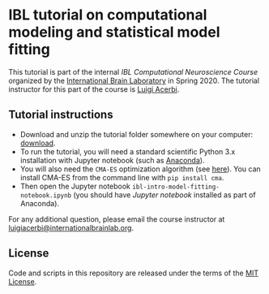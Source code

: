# IBL tutorial on computational modeling and statistical model fitting

This tutorial is part of the internal *IBL Computational Neuroscience Course* organized by the [International Brain Laboratory](https://www.internationalbrainlab.com/) in Spring 2020. 
The tutorial instructor for this part of the course is [Luigi Acerbi](http://luigiacerbi.com/).

## Tutorial instructions

- Download and unzip the tutorial folder somewhere on your computer: [download](https://github.com/lacerbi/tics-2020-tutorial/archive/master.zip).
- To run the tutorial, you will need a standard scientific Python 3.x installation with Jupyter notebook (such as [Anaconda](https://www.anaconda.com/distribution/)). 
- You will also need the `CMA-ES` optimization algorithm (see [here](https://github.com/CMA-ES/pycma)). You can install CMA-ES from the command line with `pip install cma`.
- Then open the Jupyter notebook `ibl-intro-model-fitting-notebook.ipynb` (you should have *Jupyter notebook* installed as part of Anaconda).

For any additional question, please email the course instructor at luigiacerbi@internationalbrainlab.org.

## License

Code and scripts in this repository are released under the terms of the [MIT License](https://github.com/lacerbi/ibl-2020-tutorial/blob/master/LICENSE).


